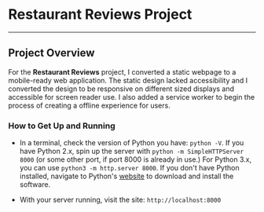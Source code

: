 # Restaurant Reviews Project 
---

## Project Overview

For the **Restaurant Reviews** project, I converted a static webpage to a mobile-ready web application. The static design lacked accessibility and I converted the design to be responsive on different sized displays and accessible for screen reader use. I also added a service worker to begin the process of creating a offline experience for users.


### How to Get Up and Running

* In a terminal, check the version of Python you have: `python -V`. If you have Python 2.x, spin up the server with `python -m SimpleHTTPServer 8000` (or some other port, if port 8000 is already in use.) For Python 3.x, you can use `python3 -m http.server 8000`. If you don't have Python installed, navigate to Python's [website](https://www.python.org/) to download and install the software.

* With your server running, visit the site: `http://localhost:8000`



